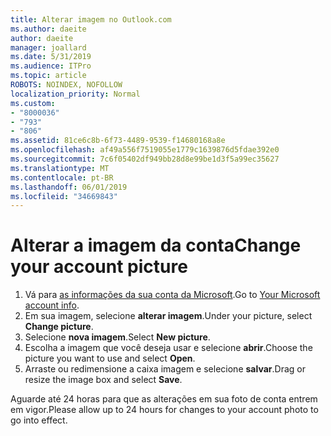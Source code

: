 ```yaml
---
title: Alterar imagem no Outlook.com
ms.author: daeite
author: daeite
manager: joallard
ms.date: 5/31/2019
ms.audience: ITPro
ms.topic: article
ROBOTS: NOINDEX, NOFOLLOW
localization_priority: Normal
ms.custom:
- "8000036"
- "793"
- "806"
ms.assetid: 81ce6c8b-6f73-4489-9539-f14680168a8e
ms.openlocfilehash: af49a556f7519055e1779c1639876d5fdae392e0
ms.sourcegitcommit: 7c6f05402df949bb28d8e99be1d3f5a99ec35627
ms.translationtype: MT
ms.contentlocale: pt-BR
ms.lasthandoff: 06/01/2019
ms.locfileid: "34669843"
---
```

# <a name="change-your-account-picture"></a><span data-ttu-id="cc89a-102">Alterar a imagem da conta</span><span class="sxs-lookup"><span data-stu-id="cc89a-102">Change your account picture</span></span>

1. <span data-ttu-id="cc89a-103">Vá para [as informações da sua conta da Microsoft](https://go.microsoft.com/fwlink/p/?linkid=860841).</span><span class="sxs-lookup"><span data-stu-id="cc89a-103">Go to [Your Microsoft account info](https://go.microsoft.com/fwlink/p/?linkid=860841).</span></span>
2. <span data-ttu-id="cc89a-104">Em sua imagem, selecione **alterar imagem**.</span><span class="sxs-lookup"><span data-stu-id="cc89a-104">Under your picture, select **Change picture**.</span></span>
3. <span data-ttu-id="cc89a-105">Selecione **nova imagem**.</span><span class="sxs-lookup"><span data-stu-id="cc89a-105">Select **New picture**.</span></span>
4. <span data-ttu-id="cc89a-106">Escolha a imagem que você deseja usar e selecione **abrir**.</span><span class="sxs-lookup"><span data-stu-id="cc89a-106">Choose the picture you want to use and select **Open**.</span></span>
5. <span data-ttu-id="cc89a-107">Arraste ou redimensione a caixa imagem e selecione **salvar**.</span><span class="sxs-lookup"><span data-stu-id="cc89a-107">Drag or resize the image box and select **Save**.</span></span>

<span data-ttu-id="cc89a-108">Aguarde até 24 horas para que as alterações em sua foto de conta entrem em vigor.</span><span class="sxs-lookup"><span data-stu-id="cc89a-108">Please allow up to 24 hours for changes to your account photo to go into effect.</span></span>